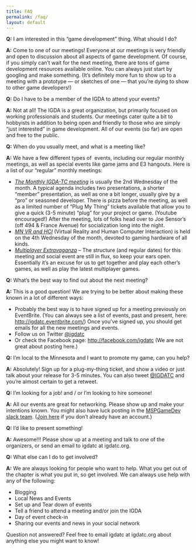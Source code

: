 ```yaml
---
title: FAQ
permalink: /faq/
layout: default
---
```


<p><strong>Q:</strong> I am interested in this “game development” thing. What should I do?</p>
<p class='mb-5'><strong>A:</strong>&nbsp;Come to one of our meetings! Everyone at our meetings is very friendly and open to discussion about all aspects of game development. Of course, if you simply can’t wait for the next meeting, there are tons of game development resources available online. You can always just start by googling and make something. (It’s definitely more fun to show up to a meeting with a prototype — or sketches of one — that you’re dying to show to other game developers!)</p>

<p><strong>Q:</strong> Do I have to be a member of the IGDA to attend your events?</p>
<p class='mb-5'><strong>A:</strong> Not at all! The IGDA is a great organization, but primarily focused on working professionals and students. Our meetings cater quite a bit to hobbyists in addition to being open and friendly to those who are simply “just interested” in game development. All of our events (so far) are open and free to the public.</p>

<p><strong>Q:</strong> When do you usually meet, and what is a meeting like?</p>
<p><strong>A:</strong> We have a few different types of &nbsp;events, including our regular monthly meetings, as well as special events like game jams and E3 hangouts. Here is a list of our “regular” monthly meetings:</p>
<ul class='mb-5'>
<li><em><a href="/monthly-meeting/">The Monthly IGDA-TC meeting</a></em> is usually the 2nd Wednesday of the month. A typical agenda includes two presentations, a shorter “member” presentation, as well as one a bit longer, usually give by a “pro” or seasoned developer. There is pizza before the meeting, as well as a limited number of “Plug My Thing” tickets available that allow you to give a quick (3-5 minute) “plug” for your project or game. (Youtube encouraged!) After the meeting, lots of folks head over to Joe Sensor’s (off 494 &amp; France Avenue) for socialization long into the night.</li>
<li><em><a href="/mn-vr-and-hci/">MN VR and HCI</a></em> (Virtual Reality and Human Computer Interaction) is held on the 4th Wednesday of the month, devoted to gaming hardware of all kinds.</li>
<li><em><a href="/multiplayer-extravaganza/">Multiplayer Extravaganza</a></em> – The structure (and regular dates) for this meeting and social event are still in flux, so keep your ears open. Essentially it’s an excuse for us to get together and play each other’s games, as well as play the latest multiplayer games.</li>
</ul>

<p><strong>Q:</strong> What’s the best way to find out about the next meeting?</p>
<p><strong>A:</strong> This is a good question! We are trying to be better about making these known in a lot of different ways:</p>
<ul class='mb-5'>
<li>Probably the best way is to have signed up for a meeting previously on EventBrite. (You can always see a list of events, past and present, here: <a onclick="javascript:pageTracker._trackPageview('/outgoing/igdatc.eventbrite.com/');" href="http://igdatc.eventbrite.com/">http://igdatc.eventbrite.com/</a>) Once you’ve signed up, you should get emails for all the new meetings and events.</li>
<li>Follow us on Twitter <a onclick="javascript:pageTracker._trackPageview('/outgoing/twitter.com/igdatc');" href="http://twitter.com/igdatc">@igdatc</a></li>
<li>Or check the Facebook page:&nbsp;<a onclick="javascript:pageTracker._trackPageview('/outgoing/facebook.com/igdatc');" href="http://facebook.com/igdatc">http://facebook.com/igdatc</a> (We are not great about posting here.)</li>
</ul>

<p class='mb-5'><strong>Q:</strong> I’m local to the Minnesota and I want to promote my game, can you help?</p>
<p><strong>A:</strong> Absolutely! Sign up for a plug-my-thing ticket, and show a video or just talk about your release for 3-5 minutes. You can also tweet <a onclick="javascript:pageTracker._trackPageview('/outgoing/twitter.com/igdatc');" href="http://twitter.com/igdatc">@IGDATC</a> and you’re almost certain to get a retweet.</p>

<p><strong>Q:</strong> I’m looking for a job! and / or I’m looking to hire someone!</p>
<p class='mb-5'><strong>A:</strong> All our events are great for networking. Please show up and make your intentions known. You might also have luck posting in the <a onclick="javascript:pageTracker._trackPageview('/outgoing/mspgamedev.slack.com');" href="https://mspgamedev.slack.com">MSPGameDev slack team</a>. (<a onclick="javascript:pageTracker._trackPageview('/outgoing/mspgamedevslack.herokuapp.com/');" href="http://mspgamedevslack.herokuapp.com/">Join here</a> if you don’t already have an account.)</p>

<p><strong>Q:</strong> I’d like to present something!</p>
<p class='mb-5'><strong>A:</strong> Awesome!!! Please show up at a meeting and talk to one of the organizers, or send an email to igdatc at igdatc.org.</p>

<p><strong>Q:</strong> What else can I do to get involved?</p>
<p><strong>A:</strong> We are always looking for people who want to help. What you get out of the chapter is what you put in, so get involved. We can always use help with any of the following:</p>
<ul class='mb-5'>
	<li>Blogging</li>
	<li>Local News and Events</li>
	<li>Set up and Tear down of events</li>
	<li>Tell a friend to attend a meeting and/or join the IGDA</li>
	<li>Day of event check-in</li>
	<li>Sharing our events and news in your social network</li>
</ul>

<p>Question not answered? Feel free to email igdatc at igdatc.org about anything else you might want to know!</p>
